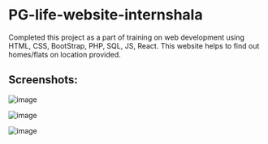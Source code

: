 # PG-life-website-internshala
Completed this project as a part of training on web development using HTML, CSS, BootStrap, PHP, SQL, JS, React. This website helps to find out homes/flats on location provided.

## Screenshots:

![image](https://github.com/Tejas-warade/PG-Life-Website-Internshala/assets/108890932/b5859d9c-99ea-4852-8576-cca8203ac96d)

![image](https://github.com/Tejas-warade/PG-Life-Website-Internshala/assets/108890932/d5a90dc4-69f6-4467-8ee7-b6674dbc3fce)

![image](https://github.com/Tejas-warade/PG-Life-Website-Internshala/assets/108890932/298587a8-bd97-45c4-a244-139a210636be)
